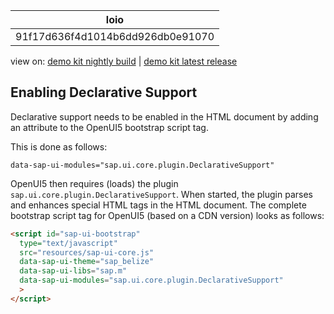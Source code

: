 <!-- loio91f17d636f4d1014b6dd926db0e91070 -->

| loio |
| -----|
| 91f17d636f4d1014b6dd926db0e91070 |

<div id="loio">

view on: [demo kit nightly build](https://openui5nightly.hana.ondemand.com/#/topic/91f17d636f4d1014b6dd926db0e91070) | [demo kit latest release](https://openui5.hana.ondemand.com/#/topic/91f17d636f4d1014b6dd926db0e91070)</div>

## Enabling Declarative Support

Declarative support needs to be enabled in the HTML document by adding an attribute to the OpenUI5 bootstrap script tag.

This is done as follows:

```
data-sap-ui-modules="sap.ui.core.plugin.DeclarativeSupport"
```

OpenUI5 then requires \(loads\) the plugin `sap.ui.core.plugin.DeclarativeSupport`. When started, the plugin parses and enhances special HTML tags in the HTML document. The complete bootstrap script tag for OpenUI5 \(based on a CDN version\) looks as follows:

```html
<script id="sap-ui-bootstrap"
  type="text/javascript"
  src="resources/sap-ui-core.js"
  data-sap-ui-theme="sap_belize"
  data-sap-ui-libs="sap.m"
  data-sap-ui-modules="sap.ui.core.plugin.DeclarativeSupport"
  >
</script>
```

